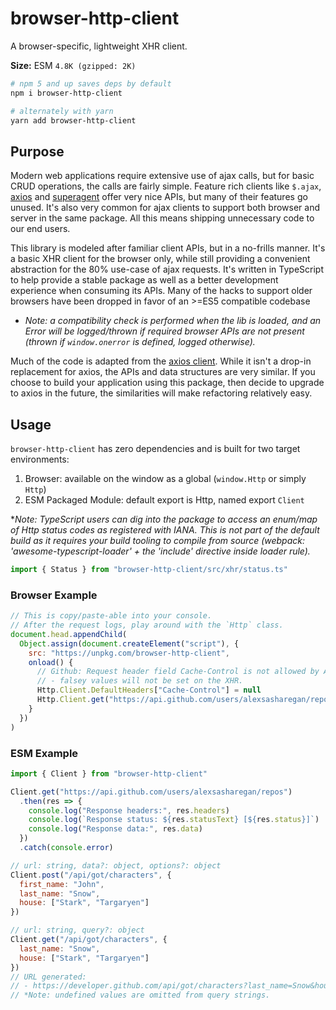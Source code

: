 # browser-http-client

A browser-specific, lightweight XHR client.

**Size:** ESM `4.8K (gzipped: 2K)`

```sh
# npm 5 and up saves deps by default
npm i browser-http-client

# alternately with yarn
yarn add browser-http-client
```

## Purpose

Modern web applications require extensive use of ajax calls, but for basic CRUD operations, the calls are fairly simple. Feature rich clients like `$.ajax`, [axios](https://github.com/axios/axios) and [superagent](https://github.com/visionmedia/superagent) offer very nice APIs, but many of their features go unused. It's also very common for ajax clients to support both browser and server in the same package. All this means shipping unnecessary code to our end users.

This library is modeled after familiar client APIs, but in a no-frills manner. It's a basic XHR client for the browser only, while still providing a convenient abstraction for the 80% use-case of ajax requests. It's written in TypeScript to help provide a stable package as well as a better development experience when consuming its APIs. Many of the hacks to support older browsers have been dropped in favor of an >=ES5 compatible codebase

* _Note: a compatibility check is performed when the lib is loaded, and an Error will be logged/thrown if required browser APIs are not present (thrown if `window.onerror` is defined, logged otherwise)._

Much of the code is adapted from the [axios client](https://github.com/axios/axios). While it isn't a drop-in replacement for axios, the APIs and data structures are very similar. If you choose to build your application using this package, then decide to upgrade to axios in the future, the similarities will make refactoring relatively easy.

## Usage

`browser-http-client` has zero dependencies and is built for two target environments:

1. Browser: available on the window as a global (`window.Http` or simply `Http`)
1. ESM Packaged Module: default export is Http, named export `Client`

*_Note: TypeScript users can dig into the package to access an enum/map of Http status codes as registered with IANA. This is not part of the default build as it requires your build tooling to compile from source (webpack: 'awesome-typescript-loader' + the 'include' directive inside loader rule)._

```js
import { Status } from "browser-http-client/src/xhr/status.ts"
```

### Browser Example

```js
// This is copy/paste-able into your console.
// After the request logs, play around with the `Http` class.
document.head.appendChild(
  Object.assign(document.createElement("script"), {
    src: "https://unpkg.com/browser-http-client",
    onload() {
      // Github: Request header field Cache-Control is not allowed by Access-Control-Allow-Headers in preflight response.
      // - falsey values will not be set on the XHR.
      Http.Client.DefaultHeaders["Cache-Control"] = null
      Http.Client.get("https://api.github.com/users/alexsasharegan/repos").then(console.log, console.error)
    }
  })
)
```

### ESM Example

```js
import { Client } from "browser-http-client"

Client.get("https://api.github.com/users/alexsasharegan/repos")
  .then(res => {
    console.log("Response headers:", res.headers)
    console.log(`Response status: ${res.statusText} [${res.status}]`)
    console.log("Response data:", res.data)
  })
  .catch(console.error)

// url: string, data?: object, options?: object
Client.post("/api/got/characters", {
  first_name: "John",
  last_name: "Snow",
  house: ["Stark", "Targaryen"]
})

// url: string, query?: object
Client.get("/api/got/characters", {
  last_name: "Snow",
  house: ["Stark", "Targaryen"]
})
// URL generated:
// - https://developer.github.com/api/got/characters?last_name=Snow&house[]=Stark&house[]=Targaryen
// *Note: undefined values are omitted from query strings.
```
